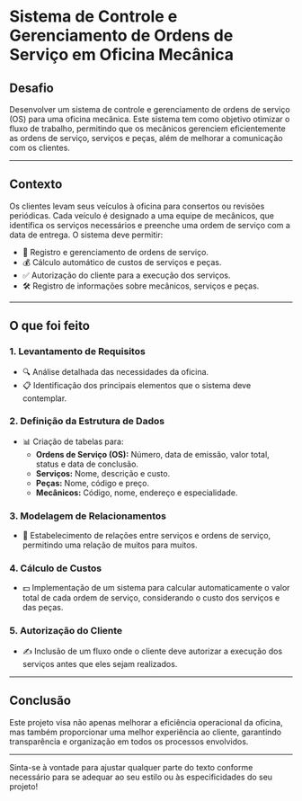 # Sistema de Controle e Gerenciamento de Ordens de Serviço em Oficina Mecânica

## Desafio

Desenvolver um sistema de controle e gerenciamento de ordens de serviço (OS) para uma oficina mecânica. Este sistema tem como objetivo otimizar o fluxo de trabalho, permitindo que os mecânicos gerenciem eficientemente as ordens de serviço, serviços e peças, além de melhorar a comunicação com os clientes.

---

## Contexto

Os clientes levam seus veículos à oficina para consertos ou revisões periódicas. Cada veículo é designado a uma equipe de mecânicos, que identifica os serviços necessários e preenche uma ordem de serviço com a data de entrega. O sistema deve permitir:

- 📝 Registro e gerenciamento de ordens de serviço.
- 💰 Cálculo automático de custos de serviços e peças.
- ✅ Autorização do cliente para a execução dos serviços.
- 🛠️ Registro de informações sobre mecânicos, serviços e peças.

---

## O que foi feito

### 1. Levantamento de Requisitos
- 🔍 Análise detalhada das necessidades da oficina.
- 📋 Identificação dos principais elementos que o sistema deve contemplar.

### 2. Definição da Estrutura de Dados
- 📊 Criação de tabelas para:
  - **Ordens de Serviço (OS):** Número, data de emissão, valor total, status e data de conclusão.
  - **Serviços:** Nome, descrição e custo.
  - **Peças:** Nome, código e preço.
  - **Mecânicos:** Código, nome, endereço e especialidade.

### 3. Modelagem de Relacionamentos
- 🔗 Estabelecimento de relações entre serviços e ordens de serviço, permitindo uma relação de muitos para muitos.

### 4. Cálculo de Custos
- 💵 Implementação de um sistema para calcular automaticamente o valor total de cada ordem de serviço, considerando o custo dos serviços e das peças.

### 5. Autorização do Cliente
- ✍️ Inclusão de um fluxo onde o cliente deve autorizar a execução dos serviços antes que eles sejam realizados.

---

## Conclusão

Este projeto visa não apenas melhorar a eficiência operacional da oficina, mas também proporcionar uma melhor experiência ao cliente, garantindo transparência e organização em todos os processos envolvidos.

---

Sinta-se à vontade para ajustar qualquer parte do texto conforme necessário para se adequar ao seu estilo ou às especificidades do seu projeto!

